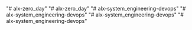 "# alx-zero_day" 
"# alx-zero_day" 
"# alx-system_engineering-devops" 
"# alx-system_engineering-devops" 
"# alx-system_engineering-devops" 
"# alx-system_engineering-devops" 
